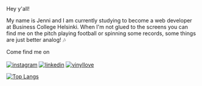 Hey y'all!

My name is Jenni and I am currently studying to become a web developer at Business College Helsinki. 
When I'm not glued to the screens you can find me on the pitch playing football or spinning some records, some things are just better analog! &#127926;



Come find me on <br>
<br>
[![instagram](https://user-images.githubusercontent.com/77112303/192090631-99d005cf-d7e9-4ca7-b2ab-78387dd7676e.png)][1]
[![linkedin](https://user-images.githubusercontent.com/77112303/192090632-04ccf81b-9e52-49f4-9efd-48b821013c7c.png)][2]
[![vinyllove](https://user-images.githubusercontent.com/77112303/192090633-68e54c43-2c55-4ffd-a271-a98e36aac002.png)][3]

[![Top Langs](https://github-readme-stats.vercel.app/api/top-langs/?username=kirpister&layout=compact)](https://github.com/kirpister/github-readme-stats)

[1]: https://www.instagram.com/kirpister/?hl=fi
[2]: https://fi.linkedin.com/in/jenni-alanko77
[3]: https://www.discogs.com/user/Zirpister/collection


<!--
**kirpister/kirpister** is a ✨ _special_ ✨ repository because its `README.md` (this file) appears on your GitHub profile.

Here are some ideas to get you started:

- 🔭 I’m currently working on ...
- 🌱 I’m currently learning ...
- 👯 I’m looking to collaborate on ...
- 🤔 I’m looking for help with ...
- 💬 Ask me about ...
- 📫 How to reach me: ...
- 😄 Pronouns: ...
- ⚡ Fun fact: ...
-->
